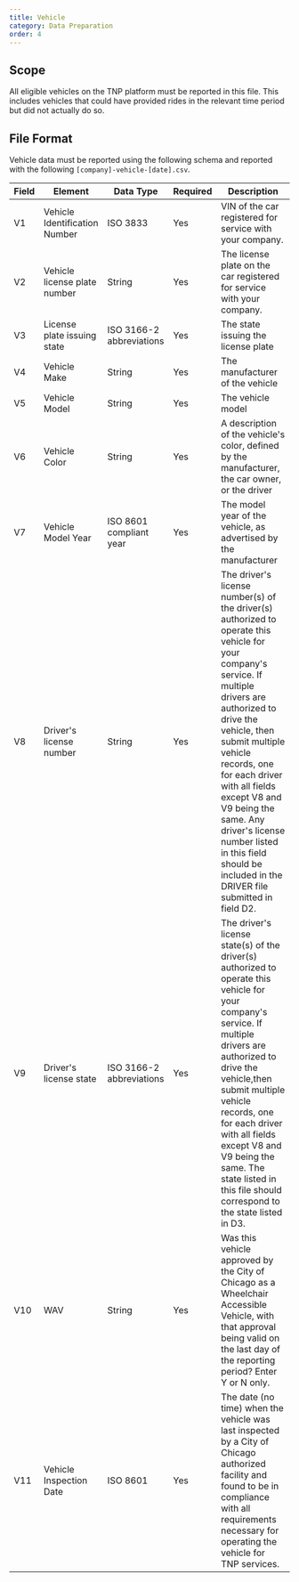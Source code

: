 ```yaml
---
title: Vehicle
category: Data Preparation
order: 4
---
```


## Scope

All eligible vehicles on the TNP platform must be reported in this file. This includes vehicles that could have provided rides in the relevant time period but did not actually do so.

## File Format

Vehicle data must be reported using the following schema and reported with the following `[company]-vehicle-[date].csv`.

| Field | Element                       | Data Type                | Required | Description                                                                                                                                                                                                                                                                                                                                                                                        | 
|-------|-------------------------------|--------------------------|----------|----------------------------------------------------------------------------------------------------------------------------------------------------------------------------------------------------------------------------------------------------------------------------------------------------------------------------------------------------------------------------------------------------| 
| V1    | Vehicle Identification Number | ISO 3833                 | Yes      | VIN of the car registered for service with your company.                                                                                                                                                                                                                                                                                                                                           | 
| V2    | Vehicle license plate number  | String                   | Yes      | The license plate on the car registered for service with your company.                                                                                                                                                                                                                                                                                                                             | 
| V3    | License plate issuing state   | ISO 3166-2 abbreviations | Yes      | The state issuing the license plate                                                                                                                                                                                                                                                                                                                                                                | 
| V4    | Vehicle Make                  | String                   | Yes      | The manufacturer of the vehicle                                                                                                                                                                                                                                                                                                                                                                    | 
| V5    | Vehicle Model                 | String                   | Yes      | The vehicle model                                                                                                                                                                                                                                                                                                                                                                                  | 
| V6    | Vehicle Color                 | String                   | Yes      | A description of the vehicle's color, defined by the manufacturer, the car owner, or the driver                                                                                                                                                                                                                                                                                                  | 
| V7    | Vehicle Model Year            | ISO 8601 compliant year  | Yes      | The model year of the vehicle, as advertised by the manufacturer                                                                                                                                                                                                                                                                                                                                 | 
| V8    | Driver's license number       | String                   | Yes      | The driver's license number(s) of the driver(s) authorized to operate this vehicle for your company's service. If multiple drivers are authorized to drive the vehicle, then submit multiple vehicle records, one for each driver with all fields except V8 and V9 being the same. Any driver's license number listed in this field should be included in the DRIVER file submitted in field D2. | 
| V9    | Driver's license state        | ISO 3166-2 abbreviations | Yes      | The driver's license state(s) of the driver(s) authorized to operate this vehicle for your company's service. If multiple drivers are authorized to drive the vehicle,then submit multiple vehicle records, one for each driver with all fields except V8 and V9 being the same. The state listed in this file should correspond to the state listed in D3.                                      | 
| V10   | WAV                           | String                   | Yes      | Was this vehicle approved by the City of Chicago as a Wheelchair Accessible Vehicle, with that approval being valid on the last day of the reporting period? Enter Y or N only.                                                                                                                                                                                                                  | 
| V11   | Vehicle Inspection Date       | ISO 8601                 | Yes      | The date (no time) when the vehicle was last inspected by a City of Chicago authorized facility and found to be in compliance with all requirements necessary for operating the vehicle for TNP services.                                                                                                                                                                                          | 

